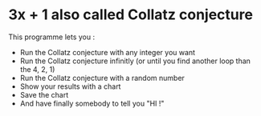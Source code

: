 # 3x + 1 also called Collatz conjecture

This programme lets you :

- Run the Collatz conjecture with any integer you want
- Run the Collatz conjecture infinitly (or until you find another loop than the 4, 2, 1)
- Run the Collatz conjecture with a random number
- Show your results with a chart
- Save the chart
- And have finally somebody to tell you "HI !"
